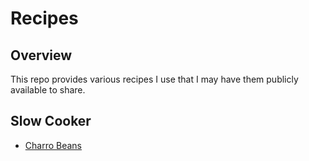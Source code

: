 # Recipes
## Overview
This repo provides various recipes I use that I may have them publicly
available to share.

## Slow Cooker
  * [Charro Beans](slow-cooker/charro-borracho-beans.md)
